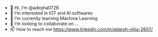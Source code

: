 - 👋 Hi, I’m @adiojha0726
- 👀 I’m interested in IOT and AI softwares
- 🌱 I’m currently learning Machine Learning
- 💞️ I’m looking to collaborate on ...
- 📫 How to reach me https://www.linkedin.com/in/adarsh-ojha-2607/

<!---
adiojha0726/adiojha0726 is a ✨ special ✨ repository because its `README.md` (this file) appears on your GitHub profile.
You can click the Preview link to take a look at your changes.
--->
